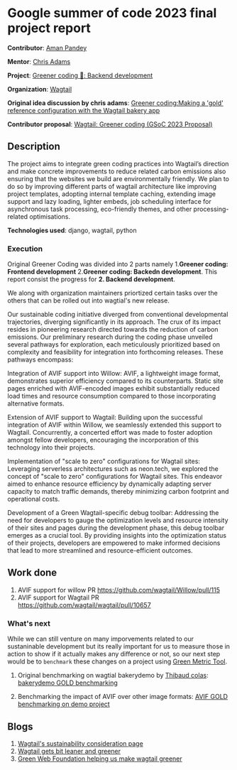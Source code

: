 # Google summer of code 2023 final project report

**Contributor**: [Aman Pandey](https://github.com/salty-ivy)

**Mentor**: [Chris Adams](https://github.com/mrchrisadams)

**Project**: [Greener coding 💚: Backend development](https://github.com/orgs/wagtail/projects/30/views/1)

**Organization**: [Wagtail](https://github.com/wagtail/wagtail)

**Original idea discussion by chris adams**: [Greener coding:Making a 'gold' reference configuration with the Wagtail bakery app](https://github.com/wagtail/wagtail/discussions/8843)

**Contributor proposal**: [Wagtail: Greener coding (GSoC 2023 Proposal)](https://docs.google.com/document/d/1u9F8Pw4TLGRBIwOt2Fofma3ER8yB9y2MEZ_-U3K9-Zg/edit)

## Description

The project aims to integrate green coding practices into Wagtail’s direction and make concrete improvements to reduce related carbon emissions also ensuring that the websites we build are environmentally friendly. We plan to do so by improving different parts of wagtail architecture like improving project templates, adopting internal template caching, extending image support and lazy loading, lighter embeds, job scheduling interface for asynchronous task processing, eco-friendly themes, and other processing-related optimisations.

**Technologies used**: django, wagtail, python

### Execution

Original Greener Coding was divided into 2 parts namely 1.**Greener coding: Frontend development** 2.**Greener coding: Backedn development**. This report consist the progress for **2. Backend development**.

We along with organization maintainers priortized certain tasks over the others that can be rolled out into wagtial's new release.

Our sustainable coding initiative diverged from conventional developmental trajectories, diverging significantly in its approach. The crux of its impact resides in pioneering research directed towards the reduction of carbon emissions. Our preliminary research during the coding phase unveiled several pathways for exploration, each meticulously prioritized based on complexity and feasibility for integration into forthcoming releases. These pathways encompass:

Integration of AVIF support into Willow: AVIF, a lightweight image format, demonstrates superior efficiency compared to its counterparts. Static site pages enriched with AVIF-encoded images exhibit substantially reduced load times and resource consumption compared to those incorporating alternative formats.

Extension of AVIF support to Wagtail: Building upon the successful integration of AVIF within Willow, we seamlessly extended this support to Wagtail. Concurrently, a concerted effort was made to foster adoption amongst fellow developers, encouraging the incorporation of this technology into their projects.

Implementation of "scale to zero" configurations for Wagtail sites: Leveraging serverless architectures such as neon.tech, we explored the concept of "scale to zero" configurations for Wagtail sites. This endeavor aimed to enhance resource efficiency by dynamically adapting server capacity to match traffic demands, thereby minimizing carbon footprint and operational costs.

Development of a Green Wagtail-specific debug toolbar: Addressing the need for developers to gauge the optimization levels and resource intensity of their sites and pages during the development phase, this debug toolbar emerges as a crucial tool. By providing insights into the optimization status of their projects, developers are empowered to make informed decisions that lead to more streamlined and resource-efficient outcomes.

## Work done

1. AVIF support for willow PR https://github.com/wagtail/Willow/pull/115
2. AVIF support for Wagtail PR https://github.com/wagtail/wagtail/pull/10657

### What's next

While we can still venture on many imporvements related to our sustaninable development but its really important for us to measure those in action to show if it actually makes any difference or not, so our next step would be to `benchmark`
these changes on a project using [Green Metric Tool](https://docs.green-coding.berlin).

1. Original benchmarking on wagtial bakerydemo by [Thibaud colas](https://github.com/thibaudcolas): [bakerydemo GOLD benchmarking](https://github.com/thibaudcolas/bakerydemo-gold-benchmark)

2. Benchmarking the impact of AVIF over other image formats: [AVIF GOLD benchmarking on demo project](https://github.com/salty-ivy/wagtail-AVIF-demo-GOLD-benchmark/tree/main)

## Blogs

1. [Wagtail's sustainability consideration page](https://wagtail--10527.org.readthedocs.build/en/10527/advanced_topics/sustainability_considerations.html)
2. [Wagtail gets bit leaner and greener](https://wagtail.org/blog/wagtail-greener-and-leaner/#:~:text=Our%20latest%20release%20focuses%20on%20improving%20performance%20and%20reducing%20Wagtail%27s%20carbon%20footprint&text=We%20designed%20Wagtail%20to%20help,work%20for%20our%20planet%20too.)
3. [Green Web Foundation helping us make wagtail greener](https://www.thegreenwebfoundation.org/news/working-with-the-wagtail-community-on-the-summer-of-code/)
